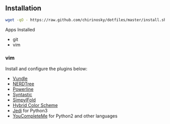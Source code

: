 ## Installation ##
```bash
wget -qO - https://raw.github.com/chirinosky/dotfiles/master/install.sh |bash
```
Apps Installed
* git
* vim
### vim ###
Install and configure the plugins below:
* [Vundle](https://github.com/gmarik/Vundle.vim)
* [NERDTree](https://github.com/scrooloose/nerdtree)
* [Powerline](https://github.com/Lokaltog/powerline)
* [Syntastic](https://github.com/scrooloose/syntastic)
* [SimpylFold](https://github.com/tmhedberg/SimpylFold)
* [Hybrid Color Scheme](https://github.com/w0ng/vim-hybrid)
* [Jedi](https://github.com/davidhalter/jedi-vim) for Python3
* [YouCompleteMe](https://github.com/Valloric/YouCompleteMe) for Python2 and other languages
